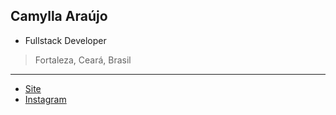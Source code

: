 ## Camylla Araújo 
- Fullstack Developer
> Fortaleza, Ceará, Brasil

---
- [Site](https://camylla-araujo.github.io)
- [Instagram](https://instagram.com/miiuk_)
